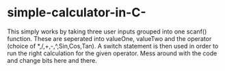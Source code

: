 # simple-calculator-in-C-
This simply works by taking three user inputs grouped into one scanf() function.
These are seperated into valueOne, valueTwo and the operator (choice of *,/,+,-,^,Sin,Cos,Tan).
A switch statement is then used in order to run the right calculation for the given operator.
Mess around with the code and change bits here and there.
